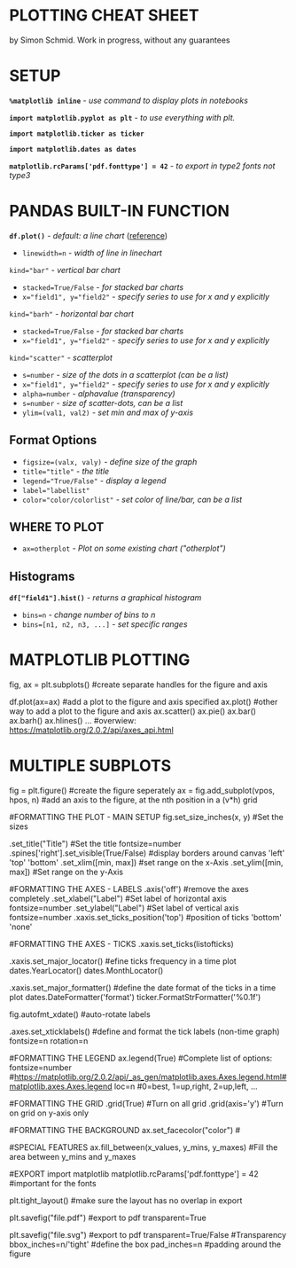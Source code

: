 # PLOTTING CHEAT SHEET
by Simon Schmid. Work in progress, without any guarantees

# SETUP
**`%matplotlib inline`**                                *- use command to display plots in notebooks*

**`import matplotlib.pyplot as plt`**                   *- to use everything with plt.*

**`import matplotlib.ticker as ticker`**

**`import matplotlib.dates as dates`**

**`matplotlib.rcParams['pdf.fonttype'] = 42`**          *- to export in type2 fonts not type3*

# PANDAS BUILT-IN FUNCTION
**`df.plot()`**                                         *- default: a line chart* ([reference](https://www.google.com/url?sa=t&rct=j&q=&esrc=s&source=web&cd=1&ved=2ahUKEwiwmsquzOrdAhVFiywKHXp1C6sQFjAAegQICRAB&url=https%3A%2F%2Fpandas.pydata.org%2Fpandas-docs%2Fstable%2Fgenerated%2Fpandas.DataFrame.plot.html&usg=AOvVaw1IwZzuSZC6J1kHBeNKYUhP))
-    `linewidth=n`                                      *- width of line in linechart*

`kind="bar"`                                            *- vertical bar chart*
-    `stacked=True/False`                               *- for stacked bar charts*
-    `x="field1", y="field2"`                           *- specify series to use for x and y explicitly*

`kind="barh"`                                           *- horizontal bar chart*
-    `stacked=True/False`                               *- for stacked bar charts*
-    `x="field1", y="field2"`                           *- specify series to use for x and y explicitly*

`kind="scatter"`                                        *- scatterplot*
-    `s=number`                                         *- size of the dots in a scatterplot (can be a list)*
-    `x="field1", y="field2"`                           *- specify series to use for x and y explicitly*
-    `alpha=number`                                     *- alphavalue (transparency)*
-    `s=number`                                         *- size of scatter-dots, can be a list*
-    `ylim=(val1, val2)`                                *- set min and max of y-axis*

## Format Options                                        
-    `figsize=(valx, valy)`                             *- define size of the graph*
-    `title="title"`                                    *- the title*
-    `legend="True/False"`                              *- display a legend*
-    `label="labellist"`
-    `color="color/colorlist"`                          *- set color of line/bar, can be a list*

## WHERE TO PLOT                                        
-    `ax=otherplot`                                     *- Plot on some existing chart ("otherplot")*

## Histograms
**`df["field1"].hist()`**                           *- returns a graphical histogram*
-    `bins=n`                                       *- change number of bins to n*
-    `bins=[n1, n2, n3, ...]`                       *- set specific ranges*

# MATPLOTLIB PLOTTING
fig, ax = plt.subplots()                #create separate handles for the figure and axis

df.plot(ax=ax)                          #add a plot to the figure and axis specified
ax.plot()                               #other way to add a plot to the figure and axis
ax.scatter()
ax.pie()
ax.bar()
ax.barh()
ax.hlines()
...                                     #overwiew: https://matplotlib.org/2.0.2/api/axes_api.html

# MULTIPLE SUBPLOTS
fig = plt.figure()                      #create the figure seperately
ax = fig.add_subplot(vpos, hpos, n)     #add an axis to the figure, at the nth position in a (v*h) grid


#FORMATTING THE PLOT - MAIN SETUP
fig.set_size_inches(x, y)               #Set the sizes

.set_title("Title")                     #Set the title
    fontsize=number
.spines['right'].set_visible(True/False) #display borders around canvas
        'left'
        'top'
        'bottom'
.set_xlim([min, max])                   #set range on the x-Axis
.set_ylim([min, max])                   #Set range on the y-Axis

#FORMATTING THE AXES - LABELS
.axis('off')                            #remove the axes completely
.set_xlabel("Label")                    #Set label of horizontal axis
    fontsize=number
.set_ylabel("Label")                    #Set label of vertical axis
    fontsize=number
.xaxis.set_ticks_position('top')        #position of ticks
                          'bottom'
                          'none'


#FORMATTING THE AXES - TICKS
.xaxis.set_ticks(listofticks)

.xaxis.set_major_locator()              #efine ticks frequency in a time plot
    dates.YearLocator()
    dates.MonthLocator()

.xaxis.set_major_formatter()            #define the date format of the ticks in a time plot
    dates.DateFormatter('format')
    ticker.FormatStrFormatter('%0.1f')

fig.autofmt_xdate()                     #auto-rotate labels

.axes.set_xticklabels()                 #define and format the tick labels (non-time graph)
    fontsize=n
    rotation=n

#FORMATTING THE LEGEND
ax.legend(True)                         #Complete list of options:
    fontsize=number                     #https://matplotlib.org/2.0.2/api/_as_gen/matplotlib.axes.Axes.legend.html#matplotlib.axes.Axes.legend
    loc=n                               #0=best, 1=up,right, 2=up,left, ...

#FORMATTING THE GRID
.grid(True)                             #Turn on all grid
.grid(axis='y')                         #Turn on grid on y-axis only

#FORMATTING THE BACKGROUND
ax.set_facecolor("color")               #

#SPECIAL FEATURES
ax.fill_between(x_values, y_mins, y_maxes) #Fill the area between y_mins and y_maxes

#EXPORT
import matplotlib
matplotlib.rcParams['pdf.fonttype'] = 42 #important for the fonts

plt.tight_layout()                       #make sure the layout has no overlap in export

plt.savefig("file.pdf")                  #export to pdf
    transparent=True

plt.savefig("file.svg")                  #export to pdf
    transparent=True/False               #Transparency
    bbox_inches=n/'tight'                #define the box
    pad_inches=n                         #padding around the figure
